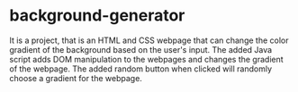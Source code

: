 # background-generator
It is a project, that is an HTML and CSS webpage that can change the color gradient of the background based on the user's input.
The added Java script adds DOM manipulation to the webpages and changes the gradient of the webpage.
The added random button when clicked will randomly choose a gradient for the webpage.
